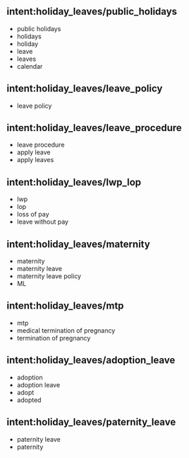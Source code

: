 ## intent:holiday_leaves/public_holidays
- public holidays
- holidays
- holiday
- leave
- leaves
- calendar

## intent:holiday_leaves/leave_policy
- leave policy

## intent:holiday_leaves/leave_procedure
- leave procedure
- apply leave
- apply leaves

## intent:holiday_leaves/lwp_lop
- lwp
- lop
- loss of pay
- leave without pay

## intent:holiday_leaves/maternity
- maternity
- maternity leave
- maternity leave policy
- ML

 ## intent:holiday_leaves/mtp
- mtp
- medical termination of pregnancy
- termination of pregnancy

## intent:holiday_leaves/adoption_leave
- adoption
- adoption leave
- adopt
- adopted

## intent:holiday_leaves/paternity_leave
- paternity leave
- paternity
